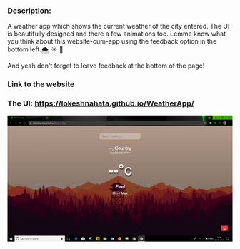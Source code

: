 
### Description:

A weather app which shows the current weather of the city entered. The UI is beautifully designed and there a few animations too. Lemme know what you think about this website-cum-app using the feedback option in the bottom left.🌨 ☀️ 💨

And yeah don't forget to leave feedback at the bottom of the page!

### Link to the website

### The UI: https://lokeshnahata.github.io/WeatherApp/

<img src="Screenshot (1007).png" alt="UI">


